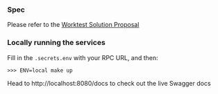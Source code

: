 ### Spec

Please refer to
the [Worktest Solution Proposal](https://elegant-journey-920.notion.site/Worktest-8e012b89dea641eeb713345d55bd8d2b)

### Locally running the services

Fill in the `.secrets.env` with your RPC URL, and then:

```shell
>>> ENV=local make up
```

Head to http://localhost:8080/docs to check out the live Swagger docs